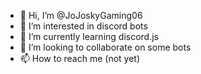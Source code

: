 - 👋 Hi, I’m @JoJoskyGaming06
- 👀 I’m interested in discord bots
- 🌱 I’m currently learning discord.js
- 💞️ I’m looking to collaborate on some bots
- 📫 How to reach me (not yet)

<!---
JoJoskyGaming06/JoJoskyGaming06 is a ✨ special ✨ repository because its `README.md` (this file) appears on your GitHub profile.
You can click the Preview link to take a look at your changes.
--->
